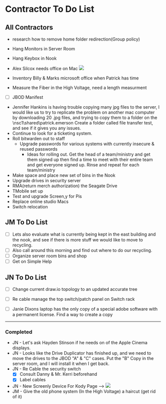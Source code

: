 # Contractor To Do List

## All Contractors

* research how to remove home folder redirection(Group policy)
* Hang Monitors in Server Room
* Hang Keybox in Nook

* Alex Silcox needs office on Mac
    ![](https://hd.newspring.org/uploads/f9870a6d-978e-4346-9ae0-750b4f95fae8.png)

* Inventory Billy & Marks microsoft office when Patrick has time
* Measure the Fiber in the High Voltage, need a length measurment
- [ ] JBOD Manifest
* Jennifer Hankins is having trouble copying many jpg files to the server, I would like us to try to replicate the problem on another mac computer by downloading 20 .jpg files, and trying to copy them to a folder on the \\nsc1\shared\patrick.emerson Create a folder called file transfer test, and see if it gives you any issues.
* Continue to look for a ticketing system.
* Roll bitwarden out to staff
    * Upgrade passwords for various systems with currently insecure & reused passwords
        * Ideas for rolling out. Get the head of a team/ministry and get them signed up then find a time to meet with their entire team and get everyone signed up. Rinse and repeat for each team/ministry
* Make space and place new set of bins in the Nook
* Upgrade drives in security server
* RMA(return merch authorization) the Seagate Drive
* TMobile set up
* Test and upgrade Screen,y for Pis
* Replace online studio Macs
* Switch relocation 

## JM To Do List
- [ ] Lets also evaluate what is currently being kept in the east building and the nook, and see if there is more stuff we would like to move to  recycling.
- [ ] Also call around this morning and find out where to do our recycling.
- [ ] Organize server room bins and shop
- [ ] Get on Simple Help
## JN To Do List
- [ ] Change current draw.io topology to an updated accurate tree
- [ ] Re cable manage the top switch/patch panel on Switch rack
- [ ] Janie Dixons laptop has the only copy of a special adobe software with a permanent license. Find a way to create a copy


---
### Completed
* JN - Let's ask Hayden Stinson if he needs on of the Apple Cinema displays.
* JN - Looks like the Drive Duplicator has finished up, and we need to move the drives to the JBOD "A" & "C" cases. Put the "B" Copy in the server room, and I will install it when I get back.
* JN - Re Cable the security switch
    - [x] Consult Danny & Mr. Kerri beforehand
    - [x] Label cables
* JN -  New Screenly Device For Kody Page -->
    ![](https://hd.newspring.org/uploads/c70995da-5b7a-4bda-9ada-d40c8d27505f.png)
* JM - Give the old phone system (In the High Voltage) a haircut (get rid of it)